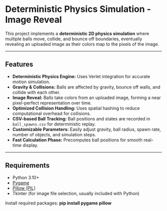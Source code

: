 # Deterministic Physics Simulation - Image Reveal

This project implements a **deterministic 2D physics simulation** where multiple balls move, collide, and bounce off boundaries, eventually revealing an uploaded image as their colors map to the pixels of the image.

---

## Features

- **Deterministic Physics Engine:** Uses Verlet integration for accurate motion simulation.
- **Gravity & Collisions:** Balls are affected by gravity, bounce off walls, and collide with each other.
- **Image Reveal:** Balls take colors from an uploaded image, forming a near pixel-perfect representation over time.
- **Optimized Collision Handling:** Uses spatial hashing to reduce computational overhead for collisions.
- **CSV-based Ball Tracking:** Ball positions and states are recorded in `ball_spawns.csv` for deterministic replay.
- **Customizable Parameters:** Easily adjust gravity, ball radius, spawn rate, number of objects, and simulation steps.
- **Fast Calculation Phase:** Precomputes ball positions for smooth real-time display.

---

## Requirements

- Python 3.10+  
- [Pygame](https://www.pygame.org/)  
- [Pillow (PIL)](https://pillow.readthedocs.io/en/stable/)  
- Tkinter (for image file selection, usually included with Python)

Install required packages:
**pip install pygame pillow**

